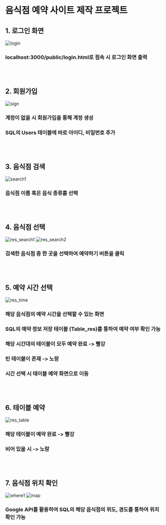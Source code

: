 # 음식점 예약 사이트 제작 프로젝트
## 1. 로그인 화면
![login](https://github.com/meejeei/Restaurant-reservation/assets/133334322/258d9fcd-1c64-454e-b798-5258ba654b83)
### localhost:3000/public/login.html로 점속 시 로그인 화면 출력
<br/><br/>

## 2. 회원가입 
![sign](https://github.com/meejeei/Restaurant-reservation/assets/133334322/d2149faa-58bc-4df4-9fb8-915dc6b3ec1d)
### 계정이 없을 시 회원가입을 통해 계정 생성 
### SQL의 Users 테이블에 바로 아이디, 비밀번호 추가
<br/><br/>

## 3. 음식점 검색
![search1](https://github.com/meejeei/Restaurant-reservation/assets/133334322/56487b9c-3de7-43b0-b907-eb6a9fbaeb1d)
### 음식점 이름 혹은 음식 종류를 선택
<br/><br/>

## 4. 음식점 선택
![res_search1](https://github.com/meejeei/Restaurant-reservation/assets/133334322/50372857-2bdd-45fe-8994-26b45442c9f0)
![res_search2](https://github.com/meejeei/Restaurant-reservation/assets/133334322/23b02567-b433-47ea-b2e1-9dc4903b6220)
### 검색한 음식점 중 한 곳을 선택하여 예약하기 버튼을 클릭
<br/><br/>

## 5. 예약 시간 선택
![res_time](https://github.com/meejeei/Restaurant-reservation/assets/133334322/cfadc767-aebe-4c63-97eb-930ec20be529)
### 해당 음식점의 예약 시간을 선택할 수 있는 화면
### SQL의 예약 정보 저장 테이블 (Table_res)를 통하여 예약 여부 확인 가능
### 해당 시간대의 테이블이 모두 예약 완료 -> 빨강
###                     빈 테이블이 존재 -> 노랑
### 시간 선택 시 테이블 예약 화면으로 이동
<br/><br/>

## 6. 테이블 예약
![res_table](https://github.com/meejeei/Restaurant-reservation/assets/133334322/41bcd4a2-30cc-4e6d-a48c-472e15ee1e82)
### 해당 테이블이 예약 완료 -> 빨강
###            비어 있을 시 -> 노랑
<br/><br/>

## 7. 음식점 위치 확인 
![where1](https://github.com/meejeei/Restaurant-reservation/assets/133334322/a49668a5-f6c6-4883-b296-aeba3d3921a6)
![map](https://github.com/meejeei/Restaurant-reservation/assets/133334322/d6f577b8-bd93-4e5a-bbfa-aa1035a7412e)
### Google API를 활용하여 SQL의 해당 음식점의 위도, 경도를 통하여 위치 확인 가능
